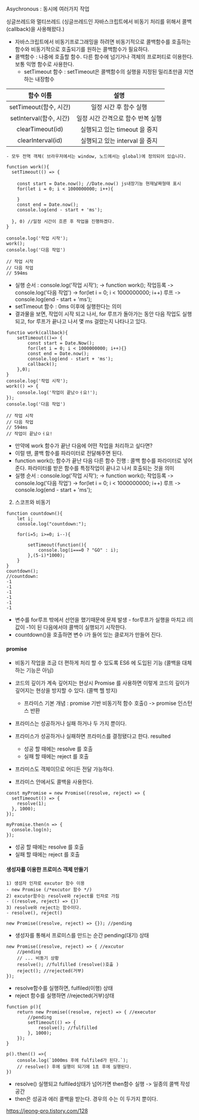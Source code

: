 
Asychronous : 동시에 여러가지 작업

싱글쓰레드와 멀티쓰레드 (싱글쓰레드인 자바스크립트에서 비동기 처리를 위해서 콜백(callback)을 사용해왔다.)
- 자바스크립트에서 비동기프로그래밍을 하려면 비동기적으로 콜백함수를 호출하는 함수와 비동기적으로 호출되기를 원하는 콜백함수가 필요하다.
- 콜백함수 : 나중에 호출할 함수. 다른 함수에 넘기거나 객체의 프로퍼티로 이용한다. 보통 익명 함수로 사용한다.
    - setTimeout 함수 : setTimeout은 콜백함수의 실행을 지정된 밀리초만큼 지연하는 내장함수

|        함수 이름        |                설명               |
|:-----------------------:|:---------------------------------:|
|  setTimeout(함수, 시간) |       일정 시간 후 함수 실행      |
| setInterval(함수, 시간) | 일정 시간 간격으로 함수 반복 실행 |
|     clearTimeout(id)    |   실행되고 있는 timeout 을 중지   |
|    clearInterval(id)    |   실행되고 있는 interval 을 중지  |
    - 모두 전역 객체( 브라우저에서는 window, 노드에서는 global)에 정의되어 있습니다.




```
function work(){
  setTimeout(() => {

    const start = Date.now(); //Date.now() js내장기능 현재날짜형태 표시
    for(let i = 0; i < 1000000000; i++){

    }
    const end = Date.now();
    console.log(end - start + 'ms');

  }, 0) //일정 시간이 흐른 후 작업을 진행하겠다.
}

console.log('작업 시작');
work();
console.log('다음 작업')

// 작업 시작
// 다음 작업
// 594ms
```
- 실행 순서 : console.log('작업 시작'); -> function work(); 작업등록 -> console.log('다음 작업') -> for(let i = 0; i < 1000000000; i++) 루프 -> console.log(end - start + 'ms');
- setTimeout 함수 :  0ms 이후에 실행한다는 의미
- 결과물을 보면, 작업이 시작 되고 나서, for 루프가 돌아가는 동안 다음 작업도 실행되고, for 루프가 끝나고 나서 몇 ms 걸렸는지 나타나고 있다.


```
functio work(callback){
    setTimeout(()=> {
        const start = Date.Now();
        for(let i = 0; i < 1000000000; i++){}
        const end = Date.now();
        console.log(end - start + 'ms');
        callback();
    },0);
}
console.log('작업 시작');
work(() => {
    console.log('작업이 끝났ㅇㅓ요!');
});
console.log('다음 작업')

// 작업 시작
// 다음 작업
// 594ms
// 작업이 끝났ㅇㅓ요!
```
- 만약에 work 함수가 끝난 다음에 어떤 작업을 처리하고 싶다면?
- 이럴 땐, 콜백 함수를 파라미터로 전달해주면 된다.
- function work(); 함수가 끝난 다음 다른 함수 진행 : 콜백 함수를 파라미터로 넣어준다. 파라미터를 받은 함수를 특정작업이 끝나고 나서 호출되는 것을 의미
- 실행 순서 : console.log('작업 시작'); -> function work(); 작업등록 -> console.log('다음 작업') -> for(let i = 0; i < 1000000000; i++) 루프 -> console.log(end - start + 'ms');



2) 스코프와 비동기
```
function countdown(){
    let i;
    console.log("countdown:");

    for(i=5; i>=0; i--){

        setTimeout(function(){
            console.log(i===0 ? "GO" : i);
        },(5-i)*1000);
    }
}
countdown();
//countdown:
-1
-1
-1
-1
-1
-1
```
- 변수를 for루프 밖에서 선언을 했기때문에 문제 발생 - for루프가 실행을 마치고 i의 값이 -1이 된 다음에서야 콜백이 실행되기 시작한다.
- countdown()을 호출하면 변수 i가 들어 있는 클로저가 만들어 진다.


#### promise

- 비동기 작업을 조금 더 편하게 처리 할 수 있도록 ES6 에 도입된 기능 (콜백을 대체하는 기능은 아님)
- 코드의 깊이가 계속 깊어지는 현상시 Promise 를 사용하면 이렇게 코드의 깊이가 깊어지는 현상을 방지할 수 있다. (콜백 헬 방지)
    * 프라미스 기본 개념 : promise 기반 비동기적 함수 호출() -> promise 인스턴스 반환
- 프라미스는 성공하거나 실패 하거나 두 가지 뿐이다.
- 프라미스가 성공하거나 실패하면 프라미스를 결정됐다고 한다. resulted
  - 성공 할 때에는 resolve 를 호출
  - 실패 할 때에는 reject 를 호출

- 프라미스도 객체이므로 어디든 전달 가능하다.
- 프라미스 안에서도 콜백을 사용한다.
```
const myPromise = new Promise((resolve, reject) => {
  setTimeout(() => {
    resolve(1);
  }, 1000);
});

myPromise.then(n => {
  console.log(n);
});
```
- 성공 할 때에는 resolve 를 호출
- 실패 할 때에는 reject 를 호출


#### 생성자를 이용한 프로미스 객체 만들기
    1) 생성자 인자로 excutor 함수 이용
    - new Promise (/*excutor 함수 */)
    2) excutor함수는 resolve와 reject를 인자로 가짐
    - ((resolve, reject) => {})
    3) resolve와 reject는 함수이다.
    - resolve(), reject()
```
new Promise((resolve, reject) => {}); //pending
```
- 생성자를 통해서 프로미스를 만드는 순간 pending(대기) 상태
```
new Promise((resolve, reject) => { //excutor
    //pending
    // ... 비동기 상황
    resolve(); //fulfilled (resolve()호출 )
    reject(); //rejected(거부)
});
```
- resolve함수를 실행하면, fulfiled(이행) 상태
- reject 함수를 실행하면 //rejected(거부)상태



```
function p(){
    return new Promise((resolve, reject) => { //executor
        //pending
        setTimeout(() => {
            resolve(); //fulfilled
        }, 1000);
    });
}

p().then(() =>{
    console.log(`1000ms 후에 fulfiled가 된다.`);
    // resolve() 후에 실행이 되기에 1초 후에 실행된다.
})

```

- resolve() 실행되고 fulfiled상태가 넘어가면 then함수 실행 -> 일종의 콜백 작성공간
- then은 성공과 에러 콜백을 받는다. 경우의 수는 이 두가지 뿐이다.

https://jeong-pro.tistory.com/128